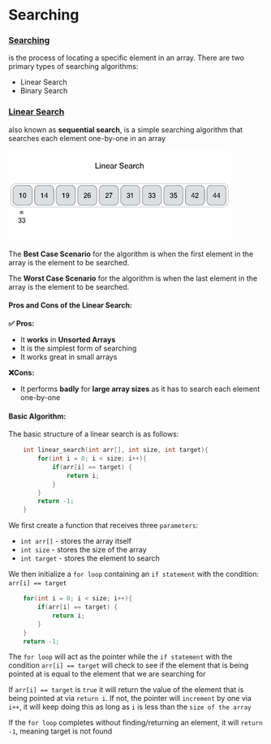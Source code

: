 # Searching

### <ins>Searching</ins>
is the process of locating a specific element in an array. There are two primary types of searching algorithms:
- Linear Search
- Binary Search

### <ins>Linear Search</ins>
also known as **sequential search**, is a simple searching algorithm that searches each element one-by-one in an array

![image](/2ndsem/temp/notes/images/linear_search.gif)

The **Best Case Scenario** for the algorithm is when the first element in the array is the element to be searched. 

The **Worst Case Scenario** for the algorithm is when the last element in the array is the element to be searched.

#### Pros and Cons of the Linear Search:
**✅ Pros:**
  - It **works** in **Unsorted Arrays**
  - It is the simplest form of searching
  - It works great in small arrays
  
**❌Cons:**
  - It performs **badly** for **large array sizes** as it has to search each element one-by-one
  
#### Basic Algorithm:
The basic structure of a linear search is as follows:
```c
    int linear_search(int arr[], int size, int target){
        for(int i = 0; i < size; i++){
            if(arr[i] == target) {
                return i;
            }
        }
        return -1;
    }
```
We first create a function that receives three `parameters`:
  - `int arr[]` - stores the array itself
  - `int size` - stores the size of the array
  - `int target` - stores the element to search

We then initialize a `for loop` containing an `if statement` with the condition: `arr[i] == target`
```c
    for(int i = 0; i < size; i++){
        if(arr[i] == target) {
            return i;
        }
    }
    return -1;
```
The `for loop` will act as the pointer while the `if statement` with the condition `arr[i] == target` will check to see if the element that is being pointed at is equal to the element that we are searching for

If `arr[i] == target` is `true` it will return the value of the element that is being pointed at via `return i`. If not, the pointer will `increment` by one via `i++`, it will keep doing this as long as `i` is less than the `size of the array`

If the `for loop` completes without finding/returning an element, it will `return -1`, meaning target is not found